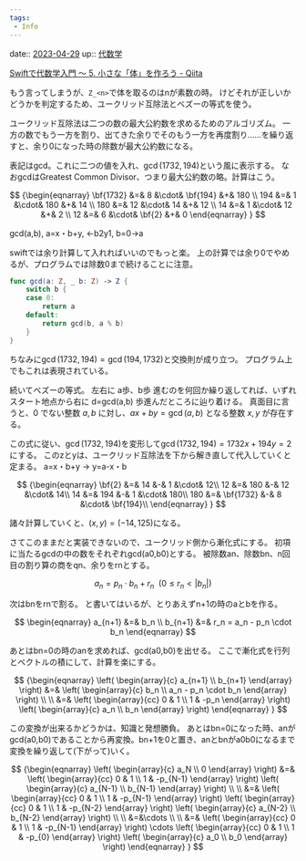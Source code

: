 ```yaml
---
tags:
 - Info
---
```


date:: [2023-04-29](/Daily_Note/2023-04-29.md)
up:: [代数学](代数学.md)

[Swiftで代数学入門 〜 5. 小さな「体」を作ろう - Qiita](https://qiita.com/taketo1024/items/f5cd40bf669fa8511f9b)

もう言ってしまうが、`Z_<n>`で体を取るのはnが素数の時。
けどそれが正しいかどうかを判定するため、ユークリッド互除法とベズーの等式を使う。

ユークリッド互除法は二つの数の最大公約数を求めるためのアルゴリズム。
一方の数でもう一方を割り、出てきた余りでそのもう一方を再度割り……を繰り返すと、余り0になった時の除数が最大公約数になる。

表記はgcd。これに二つの値を入れ、$\gcd(1732, 194)$という風に表示する。
なおgcdはGreatest Common Divisor、つまり最大公約数の略。計算はこう。

$$
{\begin{eqnarray}
\bf{1732} &=& 8 &\cdot& \bf{194} &+& 180 \\
194 &=& 1 &\cdot& 180 &+& 14 \\
180 &=& 12 &\cdot& 14 &+& 12 \\
14 &=& 1 &\cdot& 12 &+& 2 \\
12 &=& 6 &\cdot& \bf{2} &+& 0
\end{eqnarray}
}
$$

gcd(a,b), a=x・b+y, ←b2y1, b=0→a

swiftでは余り計算して入れればいいのでもっと楽。
上の計算では余り0でやめるが、プログラムでは除数0まで続けることに注意。

```swift
func gcd(a: Z, _ b: Z) -> Z {
    switch b {
    case 0:
        return a
    default:
        return gcd(b, a % b)
    }
}
```

ちなみに$\gcd(1732, 194)=\gcd(194,1732)$と交換則が成り立つ。
プログラム上でもこれは表現されている。


続いてベズーの等式。
左右に a歩、b歩 進むのを何回か繰り返してれば、いずれスタート地点から右に d=gcd(a,b) 歩進んだところに辿り着ける。
真面目に言うと、$0$ でない整数 $a, b$ に対し、$ax + by = \gcd(a, b)$ となる整数 $x, y$ が存在する。

この式に従い、$\gcd(1732, 194)$を変形して$\gcd(1732, 194) = 1732x + 194y = 2$にする。
このzとyは、ユークリッド互除法を下から解き直して代入していくと定まる。
a=x・b+y → y=a-x・b

$$
{\begin{eqnarray}
\bf{2} &=& 14 &-& 1 &\cdot& 12\\
12 &=& 180 &-& 12 &\cdot& 14\\
14 &=& 194 &-& 1 &\cdot& 180\\
180 &=& \bf{1732} &-& 8 &\cdot& \bf{194}\\
\end{eqnarray}
}
$$

諸々計算していくと、$(x, y) = (-14, 125)$になる。

さてこのままだと実装できないので、ユークリッド側から漸化式にする。
初項に当たるgcdの中の数をそれぞれgcd(a0,b0)とする。
被除数an、除数bn、n回目の割り算の商をqn、余りをrnとする。

$$
a_n = p_n \cdot b_n + r_n \ \ (0 \le r_n \lt \left|b_n\right|)
$$

次はbnをrnで割る。
と書いてはいるが、とりあえずn+1の時のaとbを作る。

$$
\begin{eqnarray}
a_{n+1} &=& b_n \\
b_{n+1} &=& r_n = a_n - p_n \cdot b_n
\end{eqnarray}
$$

あとはbn=0の時のanを求めれば、gcd(a0,b0)を出せる。
ここで漸化式を行列とベクトルの積にして、計算を楽にする。

$$
{\begin{eqnarray}
\left(
\begin{array}{c}
a_{n+1} \\
b_{n+1} 
\end{array}
\right)
&=& 
\left(
\begin{array}{c}
b_n \\
a_n - p_n \cdot b_n
\end{array}
\right) \\
\\
&=& 
\left(
\begin{array}{cc}
0 & 1 \\
1 & -p_n
\end{array}
\right)
\left(
\begin{array}{c}
a_n \\
b_n
\end{array}
\right)
\end{eqnarray}
}
$$

この変換が出来るかどうかは、知識と発想勝負。
あとはbn=0になった時、anがgcd(a0,b0)であることから再変換。bn+1を0と置き、anとbnがa0b0になるまで変換を繰り返して(下がって)いく。

$$
{\begin{eqnarray}
\left(
\begin{array}{c}
a_N \\
0
\end{array}
\right)
&=& 
\left(
\begin{array}{cc}
0 & 1 \\
1 & -p_{N-1}
\end{array}
\right)
\left(
\begin{array}{c}
a_{N-1} \\
b_{N-1}
\end{array}
\right)
\\ \\ 
&=& 
\left(
\begin{array}{cc}
0 & 1 \\
1 & -p_{N-1}
\end{array}
\right)
\left(
\begin{array}{cc}
0 & 1 \\
1 & -p_{N-2}
\end{array}
\right)
\left(
\begin{array}{c}
a_{N-2} \\
b_{N-2}
\end{array}
\right)
\\
\\
&=&\cdots
\\
\\
&=&
\left(
\begin{array}{cc}
0 & 1 \\
1 & -p_{N-1}
\end{array}
\right)
\cdots
\left(
\begin{array}{cc}
0 & 1 \\
1 & -p_{0}
\end{array}
\right)
\left(
\begin{array}{c}
a_0 \\
b_0
\end{array}
\right)
\end{eqnarray}
}
$$



```swift

```